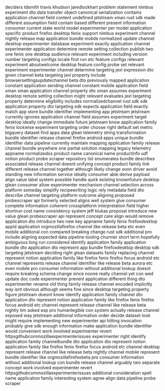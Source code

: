 deciders tdsmith travis khudson jaredlockhart problem statement nimbus experiment dto data transfer object canonical serialization contains application channel field content undefined jetstream xman rust sdk made different assumption field contain based different present information consumer current state world model experimenter per model application specific product firefox desktop fenix support nimbus experiment channel nightly release map application bundle mobile normalized update channel desktop experimenter database experiment exactly application channel experimenter application determine remote setting collection publish two one fenix one desktop audience relevant experiment including version number targeting configs locale first run etc feature configs relevant experiment aboutwelcome desktop feature config probe set relevant experiment experimenter channel determine targeting jexl expression dto given channel beta targeting jexl property include browsersettingsupdatechannel beta dto previously mapped application constant application sending channel constant mobile application field xman xman application channel property dto xman assumes experiment desktop remote setting collection might relevant evaluates jexl targeting property determine eligibility includes normalizedchannel rust sdk sdk application property dto targeting sdk expects application field exactly match app store bundle identifier implementing app jetstream jetstream currently ignores application channel field assumes experiment target desktop ideally change immediate future jetstream know application family fenix lockwise experiment targeting order choose right default set metric bigquery dataset find apps data glean telemetry string transformation bundle identifier release channel firefox android apps unique bundle identifier data pipeline currently maintain mapping application family release channel bundle anywhere one partial solution mapping legacy telemetry appname normalizedos product name canonical name productinfo udf notion product probe scraper repository list enumerates bundle describes associated release channel doesnt unifying concept product family link different release channel together although likely change soon driver avoid standing new information service ideally consumer able derive payload align value label system possible handle quirk existing knownfuture desktop glean consumer allow experimenter mechanism channel selection across platform someday simplify recipewriting logic rely metadata field dto describe channel targeting platform outcome aligning proposed probescraper api formerly selected aligns well system give consumer complete information coherent crossplatform interpretation field higher shortrun cost name consistency system jeff klukas proposal introduce new value glean probescraper api represent concept care align would remove application dto introduce two new key appname family fenix firefoxdesktop appid application orgmozillafirefox channel like release beta etc even mobile additional con compared breaking change rust sdk additional pro include aligning expected data pipeline tooling churnier short term hopefully ambiguous long run considered identify application family application bundle dto application dto represent app bundle firefoxdesktop desktop sdk targeting jetstream deciding right glean datasets family replacing channel represent notion application family like firefox fenix firefox focus android etc channel represents release channel identifier like release beta aurora etc even mobile pro consumer information without additional lookup doesnt require breaking schema change since noone really channel yet con wed update doc code experimenter prevent application different thing dto experimenter rename old thing family release channel encoded implicitly way isnt obvious although seems fine since desktop targeting property figure jetstream doesnt know identify application family channel dto application dto represent notion application family like firefox fenix firefox focus android etc channel represent release channel like release beta nightly tim asked exp pro humanlegible con system actually release channel exposed way jetstream additional information order decide dataset look might require implementing new experimenter api hitting invocation probably give sdk enough information make application bundle identifier would convenient work involved experimenter revert httpsgithubcommozillaexperimenterissues experimenter right identify application family channelbundle dto application dto represent notion application family like firefox fenix firefox focus android etc channel desktop represent release channel like release beta nightly channel mobile represent bundle identifier like orgmozillafirefoxbeta pro consumer information without additional lookup con bundle release channel arguably two separate concept work involved experimenter revert httpsgithubcommozillaexperimenterissues additional consideration spell name application family interesting system agree align data pipeline probe scraper